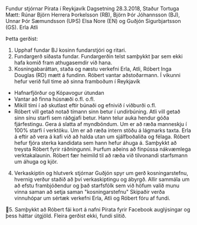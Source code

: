Fundur stjórnar Pírata í Reykjavík
Dagsetning 28.3.2018, Staður Tortuga
Mætt: Rúnar Björn Herrera Þorkelsson (RB), Björn Þór Jóhannsson (BJ), Unnar Þór
Sæmundsson (UÞS) Elsa Nore (EN) og Guðjón Sigurbjartsson (GS).
Erla
Atli

Þetta gerðist:
1. Upphaf fundar
BJ kosinn fundarstjóri og ritari.
2. Fundargerð síðasta fundar.
Fundargerðin telst samþykkt þar sem ekki hafa komið fram athugasemdir við hana.
3. Kosningabaráttan, staða og næstu verkefni
Erla, Atli, Róbert Inga Douglas (RD) mætt á fundinn.
Róbert vantar aðstoðarmann.
Í vikunni hefur verið full time að sinna framboðum í Reykjavík
- Hafnarfjörður og Kópavogur útundan
- Vantar að finna húsnæði o.fl. o.fl.
- Mikill tími í að skutlast eftir búnaði og efnivið í viðburði o.fl.
- Róbert vill getað notað tímann sinn betur í undirbúning.
Atli vill getað sinn sínu starfi sem ráðgjafi betur. Hann telur auka hendur góða fjárfestingu.
Gera á slatta af myndböndum.
Um er að ræða manneskju í 100% starfi í verktöku. Um er að ræða intern stöðu á
lágmarks taxta.
Erla á eftir að vera á kafi við að halda utan um sjálfboðaliða og félaga.
Róbert hefur fjóra sterka kandidata sem hann hefur áhuga á.
Samþykkt að treysta Róbert fyrir ráðningunni.
Þurfum aðeins að fínpússa nákvæmlega verktakalaunin.
Róbert fær heimild til að ræða við tilvonandi starfsmann um áhuga og kjör.
4. Verkaskiptin og hlutverk stjórnar
Guðjón spyr um gerð kosningarstefnu, hvernig verður staðið að því verkaskiptingu og
ábyrgð.
Allir sammála um að efstu frambjóðendur og það starfsfólk sem við höfum valið munu vinna
saman að setja saman "kosningarstefnu"
Skipaðir verða vinnuhópar um sértæk verkefni
Erla, Atli og Róbert fóru af fundi.

5. Samþykkt að Róbert fái kort á nafni Pírata fyrir Facebook auglýsingar og þess háttar
útgjöld.
Fleira gerðist ekki, fundi slitið.

